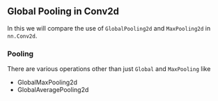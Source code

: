 ## Global Pooling in Conv2d
In this we will compare the use of `GlobalPooling2d` and `MaxPooling2d` in `nn.Conv2d`.

### Pooling
There are various operations other than just `Global` and `MaxPooling` like
- GlobalMaxPooling2d
- GlobalAveragePooling2d